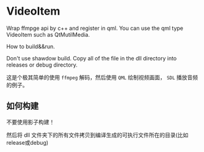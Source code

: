 # VideoItem

Wrap ffmpge api by c++ and register in qml. You can use the qml type VideoItem such as QtMutilMedia.

How to build&&run.

Don't use shawdow build. Copy all of the file in the dll directory into releases or debug directory.

这是个极其简单的使用 `ffmpeg` 解码，然后使用 `QML` 绘制视频画面， `SDL` 播放音频的例子。

## 如何构建

不要使用影子构建！

然后将 dll 文件夹下的所有文件拷贝到编译生成的可执行文件所在的目录(比如release或debug)

